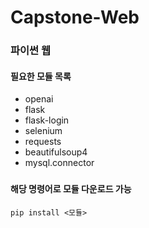 # Capstone-Web

### 파이썬 웹
#### 필요한 모듈 목록
 - openai
 - flask
 - flask-login
 - selenium
 - requests
 - beautifulsoup4
 - mysql.connector
###
#### 해당 명령어로 모듈 다운로드 가능
````
pip install <모듈>
````